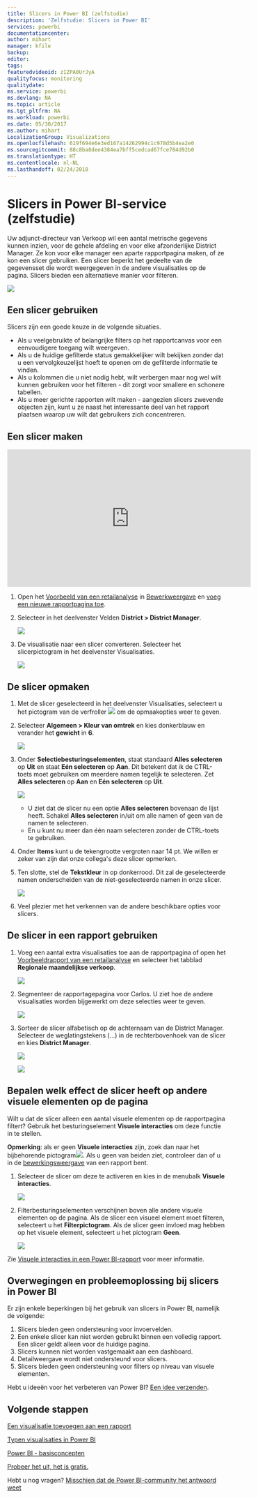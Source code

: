 ```yaml
---
title: Slicers in Power BI (zelfstudie)
description: 'Zelfstudie: Slicers in Power BI'
services: powerbi
documentationcenter: 
author: mihart
manager: kfile
backup: 
editor: 
tags: 
featuredvideoid: zIZPA0UrJyA
qualityfocus: monitoring
qualitydate: 
ms.service: powerbi
ms.devlang: NA
ms.topic: article
ms.tgt_pltfrm: NA
ms.workload: powerbi
ms.date: 05/30/2017
ms.author: mihart
LocalizationGroup: Visualizations
ms.openlocfilehash: 619f694e6e3ed167a14262994c1c978d5b4ea2e0
ms.sourcegitcommit: 88c8ba8dee4384ea7bff5cedcad67fce784d92b0
ms.translationtype: HT
ms.contentlocale: nl-NL
ms.lasthandoff: 02/24/2018
---
```

# <a name="slicers-in-power-bi-service-tutorial"></a>Slicers in Power BI-service (zelfstudie)
Uw adjunct-directeur van Verkoop wil een aantal metrische gegevens kunnen inzien, voor de gehele afdeling en voor elke afzonderlijke District Manager. Ze kon voor elke manager een aparte rapportpagina maken, of ze kon een slicer gebruiken. Een slicer beperkt het gedeelte van de gegevensset die wordt weergegeven in de andere visualisaties op de pagina.  Slicers bieden een alternatieve manier voor filteren.

![](media/power-bi-visualization-slicers/slicer2.gif)

## <a name="when-to-use-a-slicer"></a>Een slicer gebruiken
Slicers zijn een goede keuze in de volgende situaties.

* Als u veelgebruikte of belangrijke filters op het rapportcanvas voor een eenvoudigere toegang wilt weergeven.
* Als u de huidige gefilterde status gemakkelijker wilt bekijken zonder dat u een vervolgkeuzelijst hoeft te openen om de gefilterde informatie te vinden.
* Als u kolommen die u niet nodig hebt, wilt verbergen maar nog wel wilt kunnen gebruiken voor het filteren - dit zorgt voor smallere en schonere tabellen.
* Als u meer gerichte rapporten wilt maken - aangezien slicers zwevende objecten zijn, kunt u ze naast het interessante deel van het rapport plaatsen waarop uw wilt dat gebruikers zich concentreren.

## <a name="create-a-slicer"></a>Een slicer maken
<iframe width="560" height="315" src="https://www.youtube.com/embed/zIZPA0UrJyA" frameborder="0" allowfullscreen></iframe>


1. Open het [Voorbeeld van een retailanalyse](sample-retail-analysis.md) in [Bewerkweergave](service-interact-with-a-report-in-editing-view.md) en [voeg een nieuwe rapportpagina toe](power-bi-report-add-page.md).
2. Selecteer in het deelvenster Velden **District > District Manager**.
   
    ![](media/power-bi-visualization-slicers/pbi_slicer_chartfirst.png)
3. De visualisatie naar een slicer converteren. Selecteer het slicerpictogram in het deelvenster Visualisaties.
   
    ![](media/power-bi-visualization-slicers/pbi_slicer_select.png)

## <a name="format-the-slicer"></a>De slicer opmaken
1. Met de slicer geselecteerd in het deelvenster Visualisaties, selecteert u het pictogram van de verfroller ![](media/power-bi-visualization-slicers/power-bi-paintroller.png) om de opmaakopties weer te geven.
2. Selecteer **Algemeen > Kleur van omtrek** en kies donkerblauw en verander het **gewicht** in **6**.
   
    ![](media/power-bi-visualization-slicers/pbi_slicer_outline2.png)
3. Onder **Selectiebesturingselementen**, staat standaard **Alles selecteren** op **Uit** en staat **Eén selecteren** op **Aan**. Dit betekent dat ik de CTRL-toets moet gebruiken om meerdere namen tegelijk te selecteren. Zet **Alles selecteren** op **Aan** en **Eén selecteren** op **Uit**.
   
    ![](media/power-bi-visualization-slicers/pbi_slicer_selectioncontrols2.png)
   
   * U ziet dat de slicer nu een optie **Alles selecteren** bovenaan de lijst heeft. Schakel **Alles selecteren** in/uit om alle namen of geen van de namen te selecteren.
   * En u kunt nu meer dan één naam selecteren zonder de CTRL-toets te gebruiken.
4. Onder **Items** kunt u de tekengrootte vergroten naar 14 pt.  We willen er zeker van zijn dat onze collega's deze slicer opmerken.
5. Ten slotte, stel de **Tekstkleur** in op donkerrood.  Dit zal de geselecteerde namen onderscheiden van de niet-geselecteerde namen in onze slicer.
   
    ![](media/power-bi-visualization-slicers/pbi_slicer_font2.png)
6. Veel plezier met het verkennen van de andere beschikbare opties voor slicers.

## <a name="use-the-slicer-in-a-report"></a>De slicer in een rapport gebruiken
1. Voeg een aantal extra visualisaties toe aan de rapportpagina of open het [Voorbeeldrapport van een retailanalyse](sample-retail-analysis.md) en selecteer het tabblad **Regionale maandelijkse verkoop**.
   
    ![](media/power-bi-visualization-slicers/power-bi-retail-sample.png)
2. Segmenteer de rapportagepagina voor Carlos. U ziet hoe de andere visualisaties worden bijgewerkt om deze selecties weer te geven.
   
    ![](media/power-bi-visualization-slicers/slicer2.gif)
3. Sorteer de slicer alfabetisch op de achternaam van de District Manager.  Selecteer de weglatingstekens (...) in de rechterbovenhoek van de slicer en kies **District Manager**.
   
    ![](media/power-bi-visualization-slicers/pbi_slicer_sort2.png)
   
    ![](media/power-bi-visualization-slicers/pbi_slicer_sorted.png)

## <a name="control-what-effect-the-slicer-has-on-other-visuals-on-the-page"></a>Bepalen welk effect de slicer heeft op andere visuele elementen op de pagina
Wilt u dat de slicer alleen een aantal visuele elementen op de rapportpagina filtert?  Gebruik het besturingselement **Visuele interacties** om deze functie in te stellen.

**Opmerking**: als er geen **Visuele interacties** zijn, zoek dan naar het bijbehorende pictogram![](media/power-bi-visualization-slicers/power-bi-slicer-visual-interactions.png). Als u geen van beiden ziet, controleer dan of u in de [bewerkingsweergave](service-reading-view-and-editing-view.md) van een rapport bent.

1. Selecteer de slicer om deze te activeren en kies in de menubalk **Visuele interacties**.
   
    ![](media/power-bi-visualization-slicers/pbi-slicer-interactions.png)
2. Filterbesturingselementen verschijnen boven alle andere visuele elementen op de pagina. Als de slicer een visueel element moet filteren, selecteert u het **Filterpictogram**.  Als de slicer geen invloed mag hebben op het visuele element, selecteert u het pictogram **Geen**.
   
    ![](media/power-bi-visualization-slicers/filter-controls.png)

Zie [Visuele interacties in een Power BI-rapport](service-reports-visual-interactions.md) voor meer informatie.

## <a name="considerations-and-troubleshooting-slicers-in-power-bi"></a>Overwegingen en probleemoplossing bij slicers in Power BI
Er zijn enkele beperkingen bij het gebruik van slicers in Power BI, namelijk de volgende:

1. Slicers bieden geen ondersteuning voor invoervelden.
2. Een enkele slicer kan niet worden gebruikt binnen een volledig rapport. Een slicer geldt alleen voor de huidige pagina.
3. Slicers kunnen niet worden vastgemaakt aan een dashboard.
4. Detailweergave wordt niet ondersteund voor slicers.    
5. Slicers bieden geen ondersteuning voor filters op niveau van visuele elementen.

Hebt u ideeën voor het verbeteren van Power BI? [Een idee verzenden](https://ideas.powerbi.com/forums/265200-power-bi-ideas).

## <a name="next-steps"></a>Volgende stappen
 [Een visualisatie toevoegen aan een rapport](power-bi-report-add-visualizations-i.md)

 [Typen visualisaties in Power BI](power-bi-visualization-types-for-reports-and-q-and-a.md)

 [Power BI - basisconcepten](service-basic-concepts.md)

[Probeer het uit, het is gratis.](https://powerbi.com/)

Hebt u nog vragen? [Misschien dat de Power BI-community het antwoord weet](http://community.powerbi.com/)

